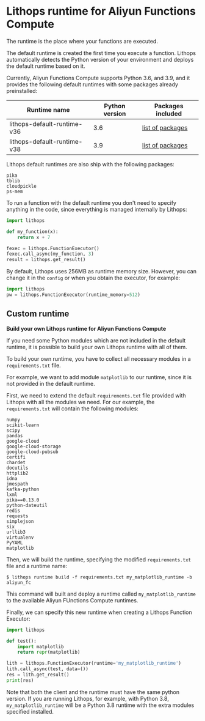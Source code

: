 # Lithops runtime for Aliyun Functions Compute

The runtime is the place where your functions are executed.

The default runtime is created the first time you execute a function. Lithops automatically detects the Python version of your environment and deploys the default runtime based on it.

Currently, Aliyun Functions Compute supports Python 3.6, and 3.9, and it provides the following default runtimes with some packages already preinstalled:


| Runtime name | Python version | Packages included |
| ----| ----| ---- |
| lithops-default-runtime-v36 | 3.6 | [list of packages](https://www.alibabacloud.com/help/en/function-compute/latest/python-event-functions) |
| lithops-default-runtime-v38 | 3.9 | [list of packages](https://www.alibabacloud.com/help/en/function-compute/latest/python-event-functions) |

Lithops default runtimes are also ship with the following packages:
```
pika
tblib
cloudpickle
ps-mem
```


To run a function with the default runtime you don't need to specify anything in the code, since everything is managed internally by Lithops:

```python
import lithops

def my_function(x):
    return x + 7

fexec = lithops.FunctionExecutor()
fexec.call_async(my_function, 3)
result = lithops.get_result()
```

By default, Lithops uses 256MB as runtime memory size. However, you can change it in the `config` or when you obtain the executor, for example:

```python
import lithops
pw = lithops.FunctionExecutor(runtime_memory=512)
```

## Custom runtime

**Build your own Lithops runtime for Aliyun Functions Compute**

If you need some Python modules which are not included in the default runtime, it is possible to build your own Lithops runtime with all of them.

To build your own runtime, you have to collect all necessary modules in a `requirements.txt` file.

For example, we want to add module `matplotlib` to our runtime, since it is not provided in the default runtime.

First, we need to extend the default `requirements.txt` file provided with Lithops with all the modules we need. For our example, the `requirements.txt` will contain the following modules:
```
numpy
scikit-learn
scipy
pandas
google-cloud
google-cloud-storage
google-cloud-pubsub
certifi
chardet
docutils
httplib2
idna
jmespath
kafka-python
lxml
pika==0.13.0
python-dateutil
redis
requests
simplejson
six
urllib3
virtualenv
PyYAML
matplotlib
```

Then, we will build the runtime, specifying the modified `requirements.txt` file and a runtime name:
```
$ lithops runtime build -f requirements.txt my_matplotlib_runtime -b aliyun_fc
```

This command will built and deploy a runtime called `my_matplotlib_runtime` to the available Aliyun FUnctions Compute runtimes.

Finally, we can specify this new runtime when creating a Lithops Function Executor:

```python
import lithops

def test():
    import matplotlib
    return repr(matplotlib)

lith = lithops.FunctionExecutor(runtime='my_matplotlib_runtime')
lith.call_async(test, data=())
res = lith.get_result()
print(res)
```

Note that both the client and the runtime must have the same python version. If you are running Lithops, for example, with Python 3.8, `my_matplotlib_runtime` will be a Python 3.8 runtime with the extra modules specified installed.
